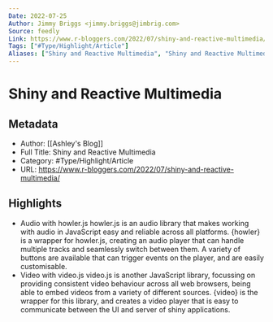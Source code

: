 ```yaml
---
Date: 2022-07-25
Author: Jimmy Briggs <jimmy.briggs@jimbrig.com>
Source: feedly
Link: https://www.r-bloggers.com/2022/07/shiny-and-reactive-multimedia/
Tags: ["#Type/Highlight/Article"]
Aliases: ["Shiny and Reactive Multimedia", "Shiny and Reactive Multimedia"]
---
```

# Shiny and Reactive Multimedia

## Metadata
- Author: [[Ashley's Blog]]
- Full Title: Shiny and Reactive Multimedia
- Category: #Type/Highlight/Article
- URL: https://www.r-bloggers.com/2022/07/shiny-and-reactive-multimedia/

## Highlights
- Audio with howler.js
  howler.js is an audio library that makes working with audio in JavaScript easy and reliable across all platforms. {howler} is a wrapper for howler.js, creating an audio player that can handle multiple tracks and seamlessly switch between them. A variety of buttons are available that can trigger events on the player, and are easily customisable.
- Video with video.js
  video.js is another JavaScript library, focussing on providing consistent video behaviour across all web browsers, being able to embed videos from a variety of different sources. {video} is the wrapper for this library, and creates a video player that is easy to communicate between the UI and server of shiny applications.
